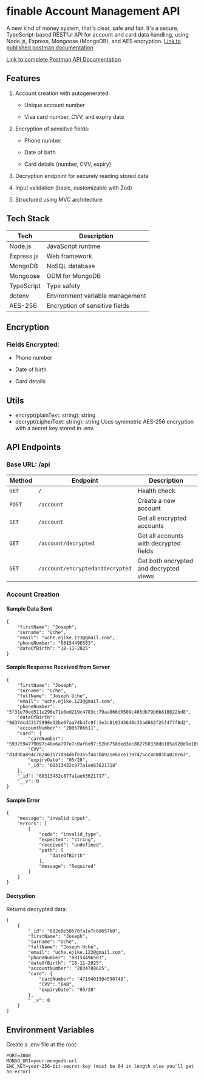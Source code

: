 # finable Account Management API

A new kind of money system, that's clear, safe and fair.
It's a secure, TypeScript-based RESTful API for account and card data handling, using Node.js, Express, Mongoose (MongoDB), and AES encryption.
[Link to published postman documentation](https://documenter.getpostman.com/view/42790271/2sB2qcBzrK)

[Link to complete Postman API Documentation](https://www.postman.com/technical-astronomer-46430310/public/collection/mjrlrcm/finacle?action=share&creator=42790271)

## Features

1. Account creation with autogenerated:

   - Unique account number

   - Visa card number, CVV, and expiry date

2. Encryption of sensitive fields:

   - Phone number

   - Date of birth

   - Card details (number, CVV, expiry)

3. Decryption endpoint for securely reading stored data

4. Input validation (basic, customizable with Zod)

5. Structured using MVC architecture

## Tech Stack

| Tech       | Description                     |
| ---------- | ------------------------------- |
| Node.js    | JavaScript runtime              |
| Express.js | Web framework                   |
| MongoDB    | NoSQL database                  |
| Mongoose   | ODM for MongoDB                 |
| TypeScript | Type safety                     |
| dotenv     | Environment variable management |
| AES-256    | Encryption of sensitive fields  |

## Encryption

### Fields Encrypted:

- Phone number

- Date of birth

- Card details

## Utils

- encrypt(plainText: string): string
- decrypt(cipherText: string): string
  Uses symmetric AES-256 encryption with a secret key stored in .env.

## API Endpoints

### Base URL: /api

| Method | Endpoint                         | Description                            |
| ------ | -------------------------------- | -------------------------------------- |
| `GET`  | `/`                              | Health check                           |
| `POST` | `/account`                       | Create a new account                   |
| `GET`  | `/account`                       | Get all encrypted accounts             |
| `GET`  | `/account/decrypted`             | Get all accounts with decrypted fields |
| `GET`  | `/account/encryptedanddecrypted` | Get both encrypted and decrypted views |

### Account Creation

#### Sample Data Sent

```
{
    "firstName": "Joseph",
    "surname": "Uche",
    "email": "uche.ejike.123@gmail.com",
    "phoneNumber": "08154496583",
    "dateOfBirth": "18-11-2025"
}
```

#### Sample Response Received from Server

```
{
    "firstName": "Joseph",
    "surname": "Uche",
    "fullName": "Joseph Uche",
    "email": "uche.ejike.123@gmail.com",
    "phoneNumber": "5f31e70ed511e296e71e0ed219c4783c:79aa866d0509c465db79b6b818022bd8",
    "dateOfBirth": "9d37dcd33175998e32be67aa74b4fc9f:3e3c819343640c35ad662f25f477f8d2",
    "accountNumber": "2005706611",
    "card": {
        "cardNumber": "5937594779097c46e6a797e7c0af6d97:52b6758ded3ec882750338db105a920d9e10b4115dd8e9b8c1fab0286a7a5bf0",
        "CVV": "d3d9ba894c702463177d84dafe355f44:bb921e6ace1197425cc4e003ba028c63",
        "expiryDate": "05/28",
        "_id": "68313432c877a1ae63621718"
    },
    "_id": "68313432c877a1ae63621717",
    "__v": 0
}
```

#### Sample Error

```
{
    "message": "invalid input",
    "errors": [
        {
            "code": "invalid_type",
            "expected": "string",
            "received": "undefined",
            "path": [
                "dateOfBirth"
            ],
            "message": "Required"
        }
    ]
}
```

#### Decryption

Returns decrypted data:

```
[
    {
        "_id": "682e0e50570fa1a7c0d657b0",
        "firstName": "Joseph",
        "surname": "Uche",
        "fullName": "Joseph Uche",
        "email": "uche.ejike.123@gmail.com",
        "phoneNumber": "08154496583",
        "dateOfBirth": "18-11-2025",
        "accountNumber": "2034780625",
        "card": {
            "cardNumber": "4719401504590748",
            "CVV": "648",
            "expiryDate": "05/28"
        },
        "__v": 0
    }
]
```

## Environment Variables

Create a .env file at the root:

```
PORT=3000
MONGO_URI=your-mongodb-url
ENC_KEY=your-256-bit-secret-key (must be 64 in length else you'll get an error)
```
